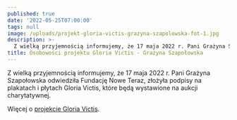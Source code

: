 ```yaml
---
published: true
date: '2022-05-25T07:00:00'
tags: null
image: /uploads/projekt-gloria-victis-grazyna-szapolowska-fot-1.jpg
description: >-
  Z wielką przyjemnością informujemy, że 17 maja 2022 r. Pani Grażyna Szapołowska odwiedziła Fundację Nowe Teraz. 
title: Osobowości projektu Gloria Victis - Grażyna Szapołowska
---
```


Z wielką przyjemnością informujemy, że 17 maja 2022 r. Pani Grażyna Szapołowska odwiedziła Fundację Nowe Teraz, złożyła podpisy na plakatach i płytach Gloria Victis, które będą wystawione na aukcji charytatywnej.

Więcej o [projekcie Gloria Victis](/projekty/gloria-victis/).